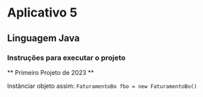 # Aplicativo 5
## Linguagem Java
### Instruções para executar o projeto
** Primeiro Projeto de 2023 **

Instânciar objeto assim:
`FaturamentoBo fbo = new FaturamentoBo()`

